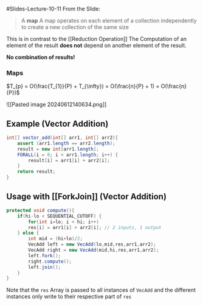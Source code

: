 #Slides-Lecture-10-11
From the Slide:
> A **map** A map operates on each element of a collection independently to create a new collection of the same size

This is in contrast to the [[Reduction Operation]]
The Computation of an element of the result **does not** depend on another element of the result.

**No combination of results!**

### Maps
$T_{p} = O(\frac{T_{1}}{P} + T_{\infty}) = O(\frac{n}{P} + 1) = O(\frac{n}{P})$

![[Pasted image 20240612140634.png]]

## Example (Vector Addition)

```java
int[] vector_add(int[] arr1, int[] arr2){
	assert (arr1.length == arr2.length);
	result = new int[arr1.length];
	FORALL(i = 0; i < arr1.length; i++) {
		result[i] = arr1[i] + arr2[i];
	}
	return result;
}
```

## Usage with [[ForkJoin]] (Vector Addition)
```java
protected void compute(){
	if(hi-lo < SEQUENTIAL_CUTOFF) {
		for(int i=lo; i < hi; i++)
		res[i] = arr1[i] + arr2[i]; // 2 inputs, 1 output
	} else {
		int mid = (hi+lo)/2;
		VecAdd left = new VecAdd(lo,mid,res,arr1,arr2);
		VecAdd right = new VecAdd(mid,hi,res,arr1,arr2);
		left.fork();
		right.compute();
		left.join();
	}
}
```
Note that the `res` Array is passed to all instances of `VecAdd` and the different instances only write to their respective part of `res`